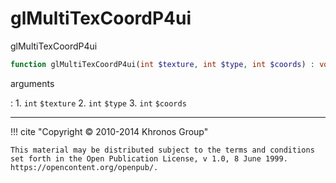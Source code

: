 # glMultiTexCoordP4ui
glMultiTexCoordP4ui

```php
function glMultiTexCoordP4ui(int $texture, int $type, int $coords) : void
```

arguments

:    1. `int` `$texture` 
    2. `int` `$type` 
    3. `int` `$coords` 

---
     

!!! cite "Copyright © 2010-2014 Khronos Group"

    This material may be distributed subject to the terms and conditions set forth in the Open Publication License, v 1.0, 8 June 1999. https://opencontent.org/openpub/.